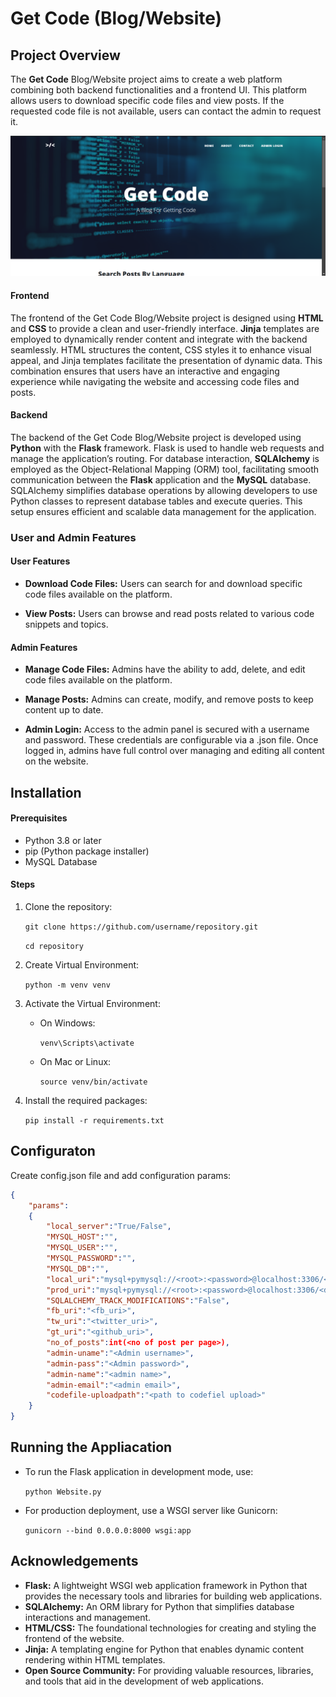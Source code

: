 # Get Code (Blog/Website)

## Project Overview

The **Get Code** Blog/Website project aims to create a web platform combining both backend functionalities and a frontend UI. This platform allows users to download specific code files and view posts. If the requested code file is not available, users can contact the admin to request it.

![Home Page](website_photos/image1.png)

#### Frontend

The frontend of the Get Code Blog/Website project is designed using **HTML** and **CSS** to provide a clean and user-friendly interface. **Jinja** templates are employed to dynamically render content and integrate with the backend seamlessly. HTML structures the content, CSS styles it to enhance visual appeal, and Jinja templates facilitate the presentation of dynamic data. This combination ensures that users have an interactive and engaging experience while navigating the website and accessing code files and posts.

#### Backend

The backend of the Get Code Blog/Website project is developed using **Python** with the **Flask** framework. Flask is used to handle web requests and manage the application’s routing. For database interaction, **SQLAlchemy** is employed as the Object-Relational Mapping (ORM) tool, facilitating smooth communication between the **Flask** application and the **MySQL** database. SQLAlchemy simplifies database operations by allowing developers to use Python classes to represent database tables and execute queries. This setup ensures efficient and scalable data management for the application.

### User and Admin Features

#### User Features

* **Download Code Files:** Users can search for and download specific code files available on the platform.

* **View Posts:** Users can browse and read posts related to various code snippets and topics.


#### Admin Features

* **Manage Code Files:** Admins have the ability to add, delete, and edit code files available on the platform.

* **Manage Posts:** Admins can create, modify, and remove posts to keep content up to date.

* **Admin Login:** Access to the admin panel is secured with a username and password. These credentials are configurable via a .json file. Once logged in, admins have full control over managing and editing all content on the website.


## Installation

#### Prerequisites

* Python 3.8 or later
* pip (Python package installer)
* MySQL Database


#### Steps

1. Clone the repository:

    `git clone https://github.com/username/repository.git` 

    `cd repository`

2. Create Virtual Environment:
    
    `python -m venv venv`

3. Activate the Virtual Environment:

    * On Windows:
    
        `venv\Scripts\activate`
    
    * On Mac or Linux:

        `source venv/bin/activate`

4. Install the required packages:

    `pip install -r requirements.txt`


## Configuraton

Create config.json file and add configuration params:

```json
{
    "params":
    {
        "local_server":"True/False",
        "MYSQL_HOST":"",
        "MYSQL_USER":"",
        "MYSQL_PASSWORD":"",
        "MYSQL_DB":"",
        "local_uri":"mysql+pymysql://<root>:<password>@localhost:3306/<db_name>",
        "prod_uri":"mysql+pymysql://<root>:<password>@localhost:3306/<db_name>",
        "SQLALCHEMY_TRACK_MODIFICATIONS":"False",
        "fb_uri":"<fb_uri>",
        "tw_uri":"<twitter_uri>",
        "gt_uri":"<github_uri>",
        "no_of_posts":int(<no of post per page>),
        "admin-uname":"<Admin username>",
        "admin-pass":"<Admin password>",
        "admin-name":"<admin name>",
        "admin-email":"<admin email>",
        "codefile-uploadpath":"<path to codefiel upload>"
    }
}
```


## Running the Appliacation

* To run the Flask application in development mode, use:

    `python Website.py`

* For production deployment, use a WSGI server like Gunicorn:

    `gunicorn --bind 0.0.0.0:8000 wsgi:app`


## Acknowledgements

* **Flask:** A lightweight WSGI web application framework in Python that provides the necessary tools and libraries for building web applications.
* **SQLAlchemy:** An ORM library for Python that simplifies database interactions and management.
* **HTML/CSS:** The foundational technologies for creating and styling the frontend of the website.
* **Jinja:** A templating engine for Python that enables dynamic content rendering within HTML templates.
* **Open Source Community:** For providing valuable resources, libraries, and tools that aid in the development of web applications.